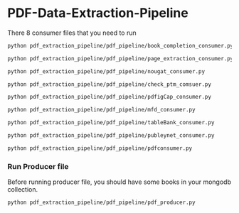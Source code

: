 # PDF-Data-Extraction-Pipeline
There 8 consumer files that you need to run

```bash 
python pdf_extraction_pipeline/pdf_pipeline/book_completion_consumer.py
```

```bash 
python pdf_extraction_pipeline/pdf_pipeline/page_extraction_consumer.py
```

```bash 
python pdf_extraction_pipeline/pdf_pipeline/nougat_consumer.py
```

```bash 
python pdf_extraction_pipeline/pdf_pipeline/check_ptm_comsuer.py
```

```bash 
python pdf_extraction_pipeline/pdf_pipeline/pdfigCap_consumer.py 
```

```bash 
python pdf_extraction_pipeline/pdf_pipeline/mfd_consumer.py
```

```bash 
python pdf_extraction_pipeline/pdf_pipeline/tableBank_consumer.py 
```

```bash 
python pdf_extraction_pipeline/pdf_pipeline/publeynet_consumer.py
```

```bash 
python pdf_extraction_pipeline/pdf_pipeline/pdfconsumer.py 
```
### Run Producer file
Before running producer file, you should have some books in your mongodb collection.

 ```bash 
python pdf_extraction_pipeline/pdf_pipeline/pdf_producer.py  
```



